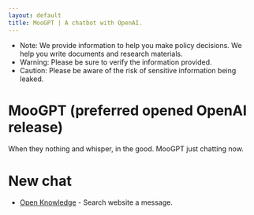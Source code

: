 ```yaml
---
layout: default
title: MooGPT | A chatbot with OpenAI.
---
```


- Note: We provide information to help you make policy decisions. We help you write documents and research materials.
- Warning: Please be sure to verify the information provided.
- Caution: Please be aware of the risk of sensitive information being leaked.

# MooGPT (preferred opened OpenAI release)

When they nothing and whisper, in the good. MooGPT just chatting now.
# New chat
- [Open Knowledge](/knowledge) - Search website a message.

